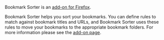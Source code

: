 Bookmark Sorter is an <a href="https://addons.mozilla.org/en-US/firefox/addon/bookmark-sorter/">add-on for Firefox</a>.

Bookmark Sorter helps you sort your bookmarks. You can define rules to match against bookmark titles and URLs, and Bookmark Sorter uses these rules to move your bookmarks to the appropriate bookmark folders. For more information please see the <a href="https://addons.mozilla.org/en-US/firefox/addon/bookmark-sorter/">add-on page</a>.

